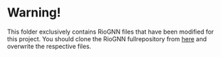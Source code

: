 # Warning!

This folder exclusively contains RioGNN files that have been modified for this project. You should clone the RioGNN fullrepository from [here](https://github.com/safe-graph/RioGNN/tree/main) and overwrite the respective files. 